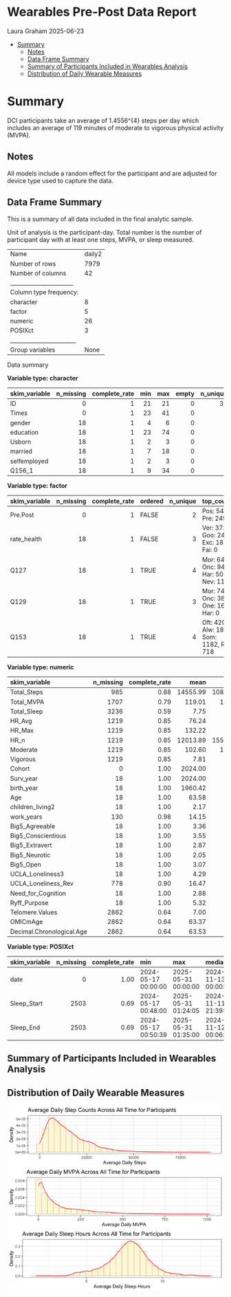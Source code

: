 Wearables Pre-Post Data Report
================
Laura Graham
2025-06-23

- [Summary](#summary)
  - [Notes](#notes)
  - [Data Frame Summary](#data-frame-summary)
  - [Summary of Participants Included in Wearables
    Analysis](#summary-of-participants-included-in-wearables-analysis)
  - [Distribution of Daily Wearable
    Measures](#distribution-of-daily-wearable-measures)

# Summary

DCI participants take an average of 1.4556^{4} steps per day which
includes an average of 119 minutes of moderate to vigorous physical
activity (MVPA).

## Notes

All models include a random effect for the participant and are adjusted
for device type used to capture the data.

## Data Frame Summary

This is a summary of all data included in the final analytic sample.

Unit of analysis is the participant-day. Total number is the number of
participant day with at least one steps, MVPA, or sleep measured.

|                                                  |        |
|:-------------------------------------------------|:-------|
| Name                                             | daily2 |
| Number of rows                                   | 7979   |
| Number of columns                                | 42     |
| \_\_\_\_\_\_\_\_\_\_\_\_\_\_\_\_\_\_\_\_\_\_\_   |        |
| Column type frequency:                           |        |
| character                                        | 8      |
| factor                                           | 5      |
| numeric                                          | 26     |
| POSIXct                                          | 3      |
| \_\_\_\_\_\_\_\_\_\_\_\_\_\_\_\_\_\_\_\_\_\_\_\_ |        |
| Group variables                                  | None   |

Data summary

**Variable type: character**

| skim_variable | n_missing | complete_rate | min | max | empty | n_unique | whitespace |
|:--------------|----------:|--------------:|----:|----:|------:|---------:|-----------:|
| ID            |         0 |             1 |  21 |  21 |     0 |       30 |          0 |
| Times         |         0 |             1 |  23 |  41 |     0 |        4 |          0 |
| gender        |        18 |             1 |   4 |   6 |     0 |        2 |          0 |
| education     |        18 |             1 |  23 |  74 |     0 |        4 |          0 |
| Usborn        |        18 |             1 |   2 |   3 |     0 |        2 |          0 |
| married       |        18 |             1 |   7 |  18 |     0 |        3 |          0 |
| selfemployed  |        18 |             1 |   2 |   3 |     0 |        2 |          0 |
| Q156_1        |        18 |             1 |   9 |  34 |     0 |        3 |          0 |

**Variable type: factor**

| skim_variable | n_missing | complete_rate | ordered | n_unique | top_counts |
|:---|---:|---:|:---|---:|:---|
| Pre.Post | 0 | 1 | FALSE | 2 | Pos: 5484, Pre: 2495 |
| rate_health | 18 | 1 | FALSE | 3 | Ver: 3723, Goo: 2401, Exc: 1837, Fai: 0 |
| Q127 | 18 | 1 | TRUE | 4 | Mor: 6403, Onc: 943, Har: 503, Nev: 112 |
| Q129 | 18 | 1 | TRUE | 3 | Mor: 7412, Onc: 380, One: 169, Har: 0 |
| Q153 | 18 | 1 | TRUE | 4 | Oft: 4207, Alw: 1854, Som: 1182, Rar: 718 |

**Variable type: numeric**

| skim_variable | n_missing | complete_rate | mean | sd | p0 | p25 | p50 | p75 | p100 | hist |
|:---|---:|---:|---:|---:|---:|---:|---:|---:|---:|:---|
| Total_Steps | 985 | 0.88 | 14555.99 | 10881.01 | 8.00 | 6547.00 | 11969.50 | 19906.75 | 90429.00 | ▇▃▁▁▁ |
| Total_MVPA | 1707 | 0.79 | 119.01 | 149.10 | 0.00 | 10.89 | 60.38 | 174.02 | 1015.80 | ▇▂▁▁▁ |
| Total_Sleep | 3236 | 0.59 | 7.75 | 1.40 | 1.67 | 7.00 | 7.82 | 8.58 | 13.17 | ▁▂▇▃▁ |
| HR_Avg | 1219 | 0.85 | 76.24 | 11.59 | 46.55 | 69.27 | 74.98 | 82.18 | 139.18 | ▂▇▂▁▁ |
| HR_Max | 1219 | 0.85 | 132.22 | 21.38 | 50.00 | 119.00 | 132.00 | 145.00 | 213.00 | ▁▂▇▂▁ |
| HR_n | 1219 | 0.85 | 12013.89 | 15516.04 | 1.00 | 498.00 | 1348.00 | 32688.50 | 45621.00 | ▇▁▁▂▁ |
| Moderate | 1219 | 0.85 | 102.60 | 141.23 | 0.00 | 5.47 | 45.12 | 145.47 | 960.00 | ▇▂▁▁▁ |
| Vigorous | 1219 | 0.85 | 7.81 | 14.67 | 0.00 | 0.02 | 1.18 | 8.58 | 129.40 | ▇▁▁▁▁ |
| Cohort | 0 | 1.00 | 2024.00 | 0.00 | 2024.00 | 2024.00 | 2024.00 | 2024.00 | 2024.00 | ▁▁▇▁▁ |
| Surv_year | 18 | 1.00 | 2024.00 | 0.00 | 2024.00 | 2024.00 | 2024.00 | 2024.00 | 2024.00 | ▁▁▇▁▁ |
| birth_year | 18 | 1.00 | 1960.42 | 6.39 | 1947.00 | 1957.00 | 1960.00 | 1965.00 | 1973.00 | ▂▃▇▂▃ |
| Age | 18 | 1.00 | 63.58 | 6.39 | 51.00 | 59.00 | 64.00 | 67.00 | 77.00 | ▃▂▇▃▂ |
| children_living2 | 18 | 1.00 | 2.17 | 0.94 | 0.00 | 2.00 | 2.00 | 3.00 | 4.00 | ▂▁▇▇▁ |
| work_years | 130 | 0.98 | 14.15 | 11.00 | 1.00 | 6.00 | 12.00 | 20.00 | 40.00 | ▇▂▅▁▂ |
| Big5_Agreeable | 18 | 1.00 | 3.36 | 0.37 | 2.67 | 3.17 | 3.33 | 3.67 | 4.00 | ▅▇▃▇▅ |
| Big5_Conscientious | 18 | 1.00 | 3.55 | 0.31 | 2.86 | 3.43 | 3.57 | 3.86 | 4.00 | ▅▁▆▇▇ |
| Big5_Extravert | 18 | 1.00 | 2.87 | 0.42 | 2.17 | 2.67 | 2.83 | 3.17 | 3.83 | ▇▇▆▃▃ |
| Big5_Neurotic | 18 | 1.00 | 2.05 | 0.30 | 1.17 | 2.00 | 2.17 | 2.17 | 2.67 | ▁▂▇▇▂ |
| Big5_Open | 18 | 1.00 | 3.07 | 0.29 | 2.17 | 2.83 | 3.17 | 3.17 | 3.83 | ▂▃▂▇▂ |
| UCLA_Loneliness3 | 18 | 1.00 | 4.29 | 1.37 | 3.00 | 3.00 | 4.00 | 6.00 | 7.00 | ▇▂▂▅▁ |
| UCLA_Loneliness_Rev | 778 | 0.90 | 16.47 | 3.25 | 12.00 | 14.00 | 15.00 | 19.00 | 23.00 | ▇▆▃▂▃ |
| Need_for_Cognition | 18 | 1.00 | 2.88 | 0.28 | 2.17 | 2.67 | 2.83 | 3.00 | 4.00 | ▁▇▇▁▁ |
| Ryff_Purpose | 18 | 1.00 | 5.32 | 0.86 | 3.33 | 4.80 | 5.60 | 6.00 | 6.67 | ▂▃▅▇▃ |
| Telomere.Values | 2862 | 0.64 | 7.00 | 0.17 | 6.71 | 6.85 | 7.02 | 7.13 | 7.31 | ▆▇▆▇▅ |
| OMICmAge | 2862 | 0.64 | 63.37 | 4.84 | 54.58 | 57.42 | 64.50 | 66.66 | 70.70 | ▇▁▅▇▆ |
| Decimal.Chronological.Age | 2862 | 0.64 | 63.53 | 5.77 | 52.90 | 58.97 | 64.17 | 64.87 | 76.25 | ▅▅▇▃▂ |

**Variable type: POSIXct**

| skim_variable | n_missing | complete_rate | min | max | median | n_unique |
|:---|---:|---:|:---|:---|:---|---:|
| date | 0 | 1.00 | 2024-05-17 00:00:00 | 2025-05-31 00:00:00 | 2024-11-13 00:00:00 | 380 |
| Sleep_Start | 2503 | 0.69 | 2024-05-17 00:48:00 | 2025-05-31 01:24:05 | 2024-11-11 21:39:31 | 5042 |
| Sleep_End | 2503 | 0.69 | 2024-05-17 00:50:39 | 2025-05-31 01:35:00 | 2024-11-12 00:06:55 | 5094 |

## Summary of Participants Included in Wearables Analysis

## Distribution of Daily Wearable Measures

![](04_Wearables_PrePost_Report_files/figure-gfm/unnamed-chunk-3-1.png)<!-- -->
